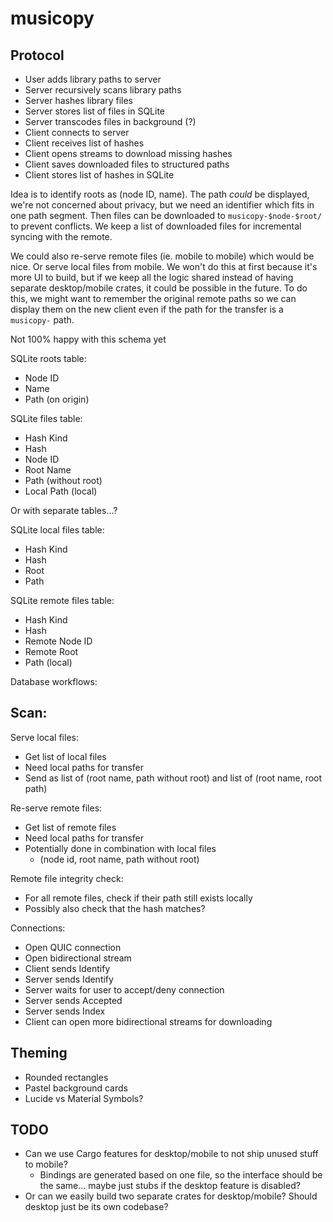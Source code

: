 # musicopy

## Protocol
- User adds library paths to server
- Server recursively scans library paths
- Server hashes library files
- Server stores list of files in SQLite
- Server transcodes files in background (?)
- Client connects to server
- Client receives list of hashes
- Client opens streams to download missing hashes
- Client saves downloaded files to structured paths
- Client stores list of hashes in SQLite

Idea is to identify roots as (node ID, name).
The path *could* be displayed, we're not concerned about privacy, but we need an identifier which fits in one path segment.
Then files can be downloaded to `musicopy-$node-$root/` to prevent conflicts.
We keep a list of downloaded files for incremental syncing with the remote.

We could also re-serve remote files (ie. mobile to mobile) which would be nice.
Or serve local files from mobile.
We won't do this at first because it's more UI to build,
but if we keep all the logic shared instead of having separate desktop/mobile crates,
it could be possible in the future.
To do this, we might want to remember the original remote paths so we can display them on the new client even if the path for the transfer is a `musicopy-` path.

Not 100% happy with this schema yet

SQLite roots table:
- Node ID
- Name
- Path (on origin)

SQLite files table:
- Hash Kind
- Hash
- Node ID
- Root Name
- Path (without root)
- Local Path (local)

Or with separate tables...?

SQLite local files table:
- Hash Kind
- Hash
- Root
- Path

SQLite remote files table:
- Hash Kind
- Hash
- Remote Node ID
- Remote Root
- Path (local)

Database workflows:

Scan:
- 

Serve local files:
- Get list of local files
- Need local paths for transfer
- Send as list of (root name, path without root) and list of (root name, root path)

Re-serve remote files:
- Get list of remote files
- Need local paths for transfer
- Potentially done in combination with local files
    - (node id, root name, path without root)

Remote file integrity check:
- For all remote files, check if their path still exists locally
- Possibly also check that the hash matches?

Connections:
- Open QUIC connection
- Open bidirectional stream
- Client sends Identify
- Server sends Identify
- Server waits for user to accept/deny connection
- Server sends Accepted
- Server sends Index
- Client can open more bidirectional streams for downloading

## Theming

- Rounded rectangles
- Pastel background cards
- Lucide vs Material Symbols?

## TODO
- Can we use Cargo features for desktop/mobile to not ship unused stuff to mobile?
    - Bindings are generated based on one file, so the interface should be the same... maybe just stubs if the desktop feature is disabled?
- Or can we easily build two separate crates for desktop/mobile? Should desktop just be its own codebase?
